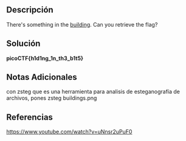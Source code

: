 ## Descripción

There's something in the [building](https://jupiter.challenges.picoctf.org/static/011955b303f293d60c8116e6a4c5c84f/buildings.png). Can you retrieve the flag?
## Solución
**picoCTF{h1d1ng_1n_th3_b1t5}**

## Notas Adicionales
con zsteg que es una herramienta para analisis de esteganografía de archivos, pones zsteg buildings.png 

## Referencias

https://www.youtube.com/watch?v=uNnsr2uPuF0
